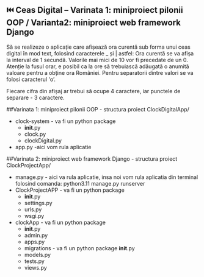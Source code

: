 ## ⏮️ Ceas Digital – Varinata 1: miniproiect pilonii OOP / Varianta2: miniproiect web framework Django
Să se realizeze o aplicație care afișează ora curentă sub forma unui ceas digital în mod text, 
folosind caracterele _ și | astfel: 
Ora curentă se va afișa la interval de 1 secundă. Valorile mai mici de 10 vor fi precedate de un 0. 
Atenție la fusul orar, e posibil ca la ore să trebuiască adăugată o anumită valoare pentru a obține ora României.
Pentru separatorii dintre valori se va folosi caracterul 'o’.

Fiecare cifra din afișaj ar trebui să ocupe 4 caractere, iar punctele de separare - 3 caractere. 

##Varinata 1: miniproiect pilonii OOP - structura proiect
ClockDigitalApp/
- clock-system - va fi un python package
  - __init__.py
  - clock.py 
  - clockDigital.py
- app.py -aici vom rula aplicatie

##Varinata 2: miniproiect web framework Django - structura proiect
ClockProjectApp/
- manage.py - aici va rula aplicatie, 
insa noi vom rula aplicatia din terminal folosind comanda: python3.11 manage.py runserver
- ClockProjectAPP - va fi un python package
   - __init__.py
   - settings.py 
   - urls.py 
   - wsgi.py
- clockApp - va fi un python package
   - __init__.py
   - admin.py 
   - apps.py
   - migrations - va fi un python package
          __init__.py
   - models.py
   - tests.py
   - views.py

